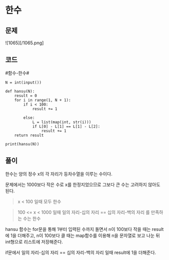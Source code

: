 한수
==========================================================
문제
----------------------------------------------------------
![1065][/1065.png]

코드
----------------------------------------------------------
#함수-한수#

    N = int(input())

    def hansu(N):
        result = 0
        for i in range(1, N + 1):
            if i < 100:
                result += 1

            else:
                L = list(map(int, str(i)))
                if L[0] - L[1] == L[1] - L[2]:
                    result += 1
        return result
            
    print(hansu(N))

풀이
----------------------------------------------------------
한수는 양의 정수 x의 각 자리가 등차수열을 이루는 수이다.

문제에서는 1000보다 작은 수로 x를 한정지었으므로 그보다 큰 수는 고려하지 않아도 된다.

> x < 100 일때 모두 한수

> 100 <= x < 1000 일때 일의 자리-십의 자리 == 십의 자리-백의 자리 를 만족하는 수는 한수

hansu 함수는 for문을 통해 1부터 입력된 수까지 돌면서 n이 100보다 작을 때는 result에 1을 더해주고, n이 100보다 클 때는 map함수를 이용해 n을 문자열로 보고 나눈 뒤 int형으로 리스트에 저장해준다.

if문에서 일의 자리-십의 자리 == 십의 자리-백의 자리 일때 result에 1을 더해준다.
